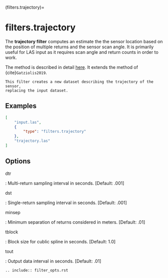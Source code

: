 (filters.trajectory)=

# filters.trajectory

The **trajectory filter** computes an estimate the the sensor location based
on the position of multiple returns and the sensor scan angle. It is primarily
useful for LAS input as it requires scan angle and return counts in order to
work.

The method is described in detail [here]. It extends the method of {cite}`Gatziolis2019`.

```{note}
This filter creates a new dataset describing the trajectory of the sensor,
replacing the input dataset.
```

## Examples

```json
[
    "input.las",
    {
        "type": "filters.trajectory"
    },
    "trajectory.las"
]
```

## Options

dtr

: Multi-return sampling interval in seconds. \[Default: .001\]

dst

: Single-return sampling interval in seconds. \[Default: .001\]

minsep

: Minimum separation of returns considered in meters. \[Default: .01\]

tblock

: Block size for cublic spline in seconds. \[Default: 1.0\]

tout

: Output data interval in seconds. \[Default: .01\]

```{eval-rst}
.. include:: filter_opts.rst
```

[here]: ../papers/lidar-traj.pdf
